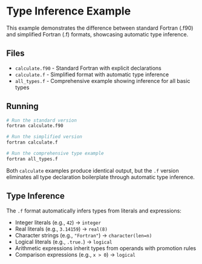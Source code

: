 # Type Inference Example

This example demonstrates the difference between standard Fortran (.f90) and simplified Fortran (.f) formats, showcasing automatic type inference.

## Files

- `calculate.f90` - Standard Fortran with explicit declarations
- `calculate.f` - Simplified format with automatic type inference
- `all_types.f` - Comprehensive example showing inference for all basic types

## Running

```bash
# Run the standard version
fortran calculate.f90

# Run the simplified version
fortran calculate.f

# Run the comprehensive type example
fortran all_types.f
```

Both `calculate` examples produce identical output, but the `.f` version eliminates all type declaration boilerplate through automatic type inference.

## Type Inference

The `.f` format automatically infers types from literals and expressions:
- Integer literals (e.g., `42`) → `integer`
- Real literals (e.g., `3.14159`) → `real(8)`
- Character strings (e.g., `"Fortran"`) → `character(len=n)`
- Logical literals (e.g., `.true.`) → `logical`
- Arithmetic expressions inherit types from operands with promotion rules
- Comparison expressions (e.g., `x > 0`) → `logical`
